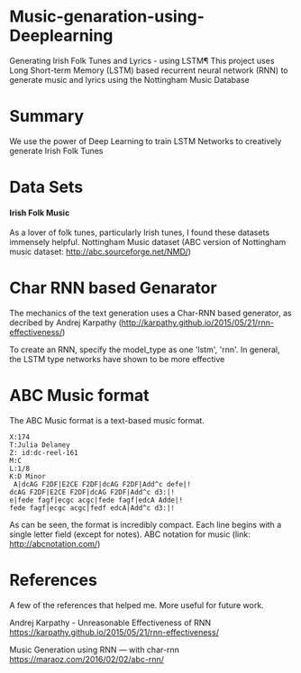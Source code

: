 # Music-genaration-using-Deeplearning
  Generating Irish Folk Tunes and Lyrics - using LSTM¶ This project uses Long Short-term Memory (LSTM) 
  based recurrent neural network (RNN) to generate music and lyrics using the  Nottingham Music Database
  
# Summary 
  We use the power of Deep Learning to train LSTM Networks to creatively generate Irish Folk Tunes
  
# Data Sets
  
 <h4>Irish Folk Music</h4>
 
   As a lover of folk tunes, particularly Irish tunes, I found these datasets immensely helpful.
   Nottingham Music dataset (ABC version of Nottingham music dataset: http://abc.sourceforge.net/NMD/)
  
 # Char RNN based Genarator
   The mechanics of the text generation uses a Char-RNN based generator, as decribed by Andrej Karpathy (http://karpathy.github.io/2015/05/21/rnn-effectiveness/)

  To create an RNN, specify the model_type as one 'lstm', 'rnn'. In general, the LSTM type networks have shown to be more effective
  
# ABC Music format
  The ABC Music format is a text-based music format.
   
    X:174
    T:Julia Delaney
    Z: id:dc-reel-161
    M:C
    L:1/8
    K:D Minor
     A|dcAG F2DF|E2CE F2DF|dcAG F2DF|Add^c defe|!
    dcAG F2DF|E2CE F2DF|dcAG F2DF|Add^c d3:|!
    e|fede fagf|ecgc acgc|fede fagf|edcA Adde|!
    fede fagf|ecgc acgc|fedf edcA|Add^c d3:|!
As can be seen, the format is incredibly compact. Each line begins with a single letter field (except for notes). ABC notation for music (link: http://abcnotation.com/)

# References 
  A few of the references that helped me. More useful for future work.
  
  Andrej Karpathy - Unreasonable Effectiveness of RNN https://karpathy.github.io/2015/05/21/rnn-effectiveness/
  
  Music Generation using RNN — with char-rnn https://maraoz.com/2016/02/02/abc-rnn/

